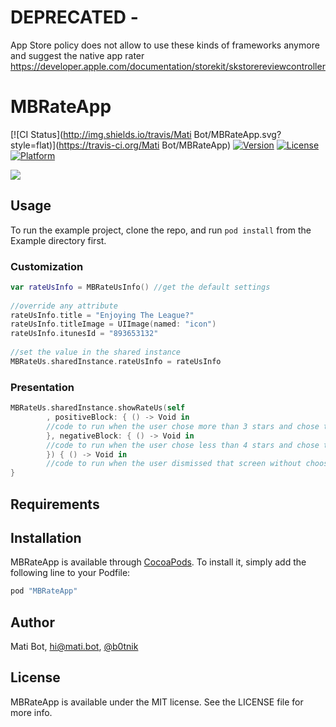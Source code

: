 # DEPRECATED - 

App Store policy does not allow to use these kinds of frameworks anymore and suggest the native app rater
https://developer.apple.com/documentation/storekit/skstorereviewcontroller

# MBRateApp

[![CI Status](http://img.shields.io/travis/Mati Bot/MBRateApp.svg?style=flat)](https://travis-ci.org/Mati Bot/MBRateApp)
[![Version](https://img.shields.io/cocoapods/v/MBRateApp.svg?style=flat)](http://cocoapods.org/pods/MBRateApp)
[![License](https://img.shields.io/cocoapods/l/MBRateApp.svg?style=flat)](http://cocoapods.org/pods/MBRateApp)
[![Platform](https://img.shields.io/cocoapods/p/MBRateApp.svg?style=flat)](http://cocoapods.org/pods/MBRateApp)

![](https://raw.githubusercontent.com/MatiBot/MBRateApp/master/Screenshots/MBChatApp.gif)
## Usage

To run the example project, clone the repo, and run `pod install` from the Example directory first.

### Customization

```swift
var rateUsInfo = MBRateUsInfo() //get the default settings
        
//override any attribute
rateUsInfo.title = "Enjoying The League?"
rateUsInfo.titleImage = UIImage(named: "icon")
rateUsInfo.itunesId = "893653132"
        
//set the value in the shared instance
MBRateUs.sharedInstance.rateUsInfo = rateUsInfo
```

### Presentation

```swift
MBRateUs.sharedInstance.showRateUs(self
        , positiveBlock: { () -> Void in
        //code to run when the user chose more than 3 stars and chose to rate in the app store
        }, negativeBlock: { () -> Void in
        //code to run when the user chose less than 4 stars and chose to send feedback
        }) { () -> Void in
        //code to run when the user dismissed that screen without choosing anything
}
```

## Requirements

## Installation

MBRateApp is available through [CocoaPods](http://cocoapods.org). To install
it, simply add the following line to your Podfile:

```ruby
pod "MBRateApp"
```

## Author

Mati Bot, hi@mati.bot, [@b0tnik](https://twitter.com/b0tnik)

## License

MBRateApp is available under the MIT license. See the LICENSE file for more info.

